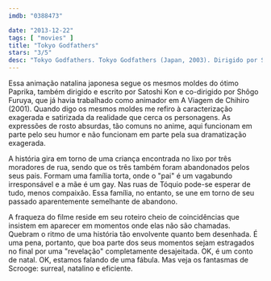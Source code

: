```yaml
---
imdb: "0388473"

date: "2013-12-22"
tags: [ "movies" ]
title: "Tokyo Godfathers"
stars: "3/5"
desc: "Tokyo Godfathers. Tokyo Godfathers (Japan, 2003). Dirigido por Satoshi Kon, Shôgo Furuya. Escrito por Satoshi Kon, Satoshi Kon, Keiko Nobumoto. Com Tôru Emori, Aya Okamoto, Yoshiaki Umegaki, Shôzô Iizuka, Seizô Katô, Hiroya Ishimaru, Ryûji Saikachi, Yûsaku Yara, Kyôko Terase."
---
```

Essa animação natalina japonesa segue os mesmos moldes do ótimo Paprika, também dirigido e escrito por Satoshi Kon e co-dirigido por Shôgo Furuya, que já havia trabalhado como animador em A Viagem de Chihiro (2001). Quando digo os mesmos moldes me refiro à caracterização exagerada e satirizada da realidade que cerca os personagens. As expressões de rosto absurdas, tão comuns no anime, aqui funcionam em parte pelo seu humor e não funcionam em parte pela sua dramatização exagerada.

A história gira em torno de uma criança encontrada no lixo por três moradores de rua, sendo que os três também foram abandonados pelos seus pais. Formam uma família torta, onde o "pai" é um vagabundo irresponsável e a mãe é um gay. Nas ruas de Tóquio pode-se esperar de tudo, menos compaixão. Essa família, no entanto, se une em torno de seu passado aparentemente semelhante de abandono.

A fraqueza do filme reside em seu roteiro cheio de coincidências que insistem em aparecer em momentos onde elas não são chamadas. Quebram o ritmo de uma história tão envolvente quanto bem desenhada. É uma pena, portanto, que boa parte dos seus momentos sejam estragados no final por uma "revelação" completamente desajeitada. OK, é um conto de natal. OK, estamos falando de uma fábula. Mas veja os fantasmas de Scrooge: surreal, natalino e eficiente.
